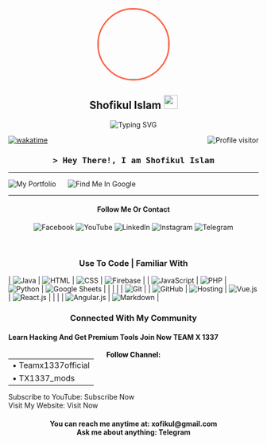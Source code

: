 <!DOCTYPE html>
<html lang="en">
<head>
    <meta charset="UTF-8">
    <meta name="viewport" content="width=device-width, initial-scale=1.0">
    
</head>
<body>
<p align="center">
  <img width="140" src="https://xofikul1337.github.io/xofikul1337/assets/shofikul.jpg" style="border-radius: 50%; border: 3px solid tomato;">
  
<h2 align="center"><span style="animation: color-change 1s infinite alternate; @keyframes color-change { 0% { color: red; } 50% { color: blue; } 100% { color: green; } }">Shofikul</span> Islam <img src="https://media.giphy.com/media/hvRJCLFzcasrR4ia7z/giphy.gif" width="28"></h2>
<!-- Coded By: Shofikul Islam | If you use my README.md, please give me credit! XD -->

</p>
<p align="center">
    <a href="https://github.com/xofikul1337" style="text-decoration: none;">
        <img src="https://readme-typing-svg.herokuapp.com/?lines=Self%20Taught%20Programmer;Frontend%20Web%20Developer;Android%20App%20Developer;Full%20Stack%20TG%20Bot%20Developer;3%2B%20years%20of%20coding%20experience;Always%20learning%20new%20things&center=true&width=380&height=45" alt="Typing SVG">
    </a>
</p>

<a href="https://github.com/xofikul1337" style="text-decoration: none;">
    <img align="right" src="https://komarev.com/ghpvc/?username=xofikul1337&label=Visitors&color=0e75b6&style=flat" alt="Profile visitor" />
</a>

[![wakatime](https://wakatime.com/badge/user/eebb3dd8-d9b2-40de-9b88-6fd6cac99dbc.svg)](https://wakatime.com/@eebb3dd8-d9b2-40de-9b88-6fd6cac99dbc)

<!-- Intro  -->
<h3 align="center" style="margin-bottom: 0;">
    <samp>&gt; Hey There!, I am <b><a target="_blank" href="https://github.com/xofikul1337" style="text-decoration: none;">Shofikul Islam</a></b></samp>
</h3>

<p align="center"> 
    <hr>
    <a href="https://github.com/xofikul1337" style="text-decoration: none;">
        <img src="https://img.shields.io/badge/My%20Portfolio-FF0000?style=for-the-badge&logo=hand-clap&logoColor=white" alt="My Portfolio">
    </a>
    <a href="https://www.google.com/search?q=team+x+1337+shofikul+islam&oq=te&gs_lcrp=EgZjaHJvbWUqBggDEEUYOzIGCAAQRRg8MgYIARBFGDwyBggCEEUYPDIGCAMQRRg7MgYIBBBFGDsyBggFEEUYOzIGCAYQRRg5Mg0IBxAAGJECGIAEGIoFMhMICBAAGIMBGJECGLEDGIAEGIoFMg0ICRAAGIMBGLEDGIAE0gEIMTIzNWowajSoAgCwAgA&sourceid=chrome-mobile&ie=UTF-8#ip=1" style="margin-left: 20px; text-decoration: none;">
        <img src="https://img.shields.io/badge/Find%20me%20Google-4285F4?style=for-the-badge&logo=google&logoColor=white" alt="Find Me In Google" />
    </a>
</p>
<hr>

<h4 align="center">Follow Me Or Contact</h4>
<p align="center">
    <a href="https://www.facebook.com/S80F9KU50/" target="blank" style="text-decoration: none;">
        <img src="https://img.shields.io/badge/Facebook-1877F2?style=for-the-badge&logo=facebook&logoColor=white" alt="Facebook" />
    </a>
    <a href="https://youtube.com/@teamxofficial-1337" target="_blank" style="text-decoration: none;">
        <img src="https://img.shields.io/badge/YouTube-FF0000?style=for-the-badge&logo=youtube&logoColor=white" alt="YouTube"/>
    </a>
    <a href="https://www.linkedin.com/in/shofikul-islam-76b01322a?originalSubdomain=bd" target="_blank" style="text-decoration: none;">
        <img src="https://img.shields.io/badge/LinkedIn-0077B5?style=for-the-badge&logo=linkedin&logoColor=white" alt="LinkedIn"/>
    </a>
    <a href="https://www.instagram.com/itz_shofikul_islam/" target="_blank" style="text-decoration: none;">
        <img src="https://img.shields.io/badge/Instagram-E4405F?style=for-the-badge&logo=instagram&logoColor=white" alt="Instagram" />
    </a> 
    <a href="https://t.me/S80F9K6L1337" target="_blank" style="text-decoration: none;">
        <img src="https://img.shields.io/badge/Telegram-2CA5E0?style=for-the-badge&logo=telegram&logoColor=white" alt="Telegram"  />
    </a> 
</p>

<br />

<h3 style="text-align:center;">Use To Code | Familiar With </h3>

| ![Java](https://img.shields.io/badge/Java-007396?style=for-the-badge&labelColor=black&logo=java&logoColor=007396)      | ![HTML](https://img.shields.io/badge/HTML5-E34F26?style=for-the-badge&labelColor=black&logo=html5&logoColor=E34F26)     | ![CSS](https://img.shields.io/badge/CSS3-1572B6?style=for-the-badge&labelColor=black&logo=css3&logoColor=1572B6)     | ![Firebase](https://img.shields.io/badge/Firebase-FFCA28?style=for-the-badge&labelColor=black&logo=firebase&logoColor=FFCA28)       |
| ![JavaScript](https://img.shields.io/badge/JavaScript-F7DF1E?style=for-the-badge&labelColor=black&logo=javascript&logoColor=F7DF1E) | ![PHP](https://img.shields.io/badge/PHP-777BB4?style=for-the-badge&labelColor=black&logo=php&logoColor=777BB4)       | ![Python](https://img.shields.io/badge/Python-3776AB?style=for-the-badge&labelColor=black&logo=python&logoColor=3776AB)       | ![Google Sheets](https://img.shields.io/badge/Google%20Sheets-34A853?style=for-the-badge&labelColor=black&logo=google%20sheets&logoColor=34A853)     |
|           |          |         | ![Git](https://img.shields.io/badge/Git-F05032?style=for-the-badge&labelColor=black&logo=git&logoColor=F05032)       |
| ![GitHub](https://img.shields.io/badge/GitHub-181717?style=for-the-badge&labelColor=black&logo=github&logoColor=181717)     | ![Hosting](https://img.shields.io/badge/Hosting-0078D4?style=for-the-badge&labelColor=black&logo=microsoft%20azure&logoColor=0078D4) | ![Vue.js](https://img.shields.io/badge/Vue.js-4FC08D?style=for-the-badge&labelColor=black&logo=vue.js&logoColor=4FC08D)      | ![React.js](https://img.shields.io/badge/React.js-61DAFB?style=for-the-badge&labelColor=black&logo=react&logoColor=61DAFB)       |
|           |          | ![Angular.js](https://img.shields.io/badge/Angular.js-DD0031?style=for-the-badge&labelColor=black&logo=angular&logoColor=DD0031)       | ![Markdown](https://img.shields.io/badge/Markdown-000000?style=for-the-badge&labelColor=black&logo=markdown&logoColor=000000)       |

<!-- About Section -->
<h3 style="text-align:center;">Connected With My Community</h3>
<h4>Learn Hacking And Get Premium Tools Join Now TEAM X 1337</h4>
<p style="text-align:center; color:#000; font-weight:bold;">
    Follow Channel:
    <table style="margin: 0 auto;">
        <tr>
            <td>• <a href="https://t.me/Teamx1337official" style="text-decoration: none;">Teamx1337official</a></td>
        </tr>
        <tr>
            <td>• <a href="https://t.me/TX1337_mods" style="text-decoration: none;">TX1337_mods</a></td>
        </tr>
    </table>
    <p>
    Subscribe to YouTube: <a href="https://youtube.com/@teamxofficial-1337" style="text-decoration: none;">Subscribe Now</a><br>
    Visit My Website: <a href="https://teamxstore.com" style="text-decoration: none;">Visit Now</a>
</p>

<h4 style="text-align:center; font-weight:bold;">
    You can reach me anytime at: xofikul@gmail.com<br>
    Ask me about anything: <a href="https://t.me/S80F9K6L1337" style="text-decoration: none;">Telegram</a>
</h4>

</body>
</html>
